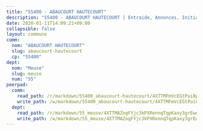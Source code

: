 ```yaml
---
title: "55400 - ABAUCOURT HAUTECOURT"
description: "55400 - ABAUCOURT HAUTECOURT | Entraide, Annonces, Initiatives"
date: 2020-01-11T14:09:21+09:00
collapsible: false
layout: commune
comm:
  nom: "ABAUCOURT HAUTECOURT"
  slug: abaucourt-hautecourt
  cp: "55400"
dept:
  nom: "Meuse"
  slug: meuse
  num: "55"
peerpad:
  comm:
    read_path: /r/markdown/55400_abaucourt-hautecourt/4XTTMFmVcEGtPui8ph3hRwu6HjA1NfjhyJCnY71RrGH2ghJaQ
    write_path: /w/markdown/55400_abaucourt-hautecourt/4XTTMFmVcEGtPui8ph3hRwu6HjA1NfjhyJCnY71RrGH2ghJaQ-K3TgUFD59aTYWCX5iZoRRmzj1Z5MSEknkVdggmyanpGb4YZdxRN2Te4suwfvdc6HaWXAS4Xe3MhswEu9WXbmRK8pLtJYDntWWGwgWpMaRnAaA1DWZTxNLcsaEcjAvhDSkagc7bbA
  dept:
    read_path: /r/markdown/55_meuse/4XTTMAZogFYjc3kPXRennqTqpKaxy3grEwemFqg29rwkrPVit
    write_path: /w/markdown/55_meuse/4XTTMAZogFYjc3kPXRennqTqpKaxy3grEwemFqg29rwkrPVit-K3TgUKFK4U3KduRmUzLc9vHoSRQG77sF2Wbs3cyWXobZcgb6TfASJcGDPror5ZZanBF6Mpjeq1Ushd16Pu9ha9F7F38qzhQqES3b79Xt7LuU1tzmWNED66pWnroExmsHxWtFur2G
---
```


